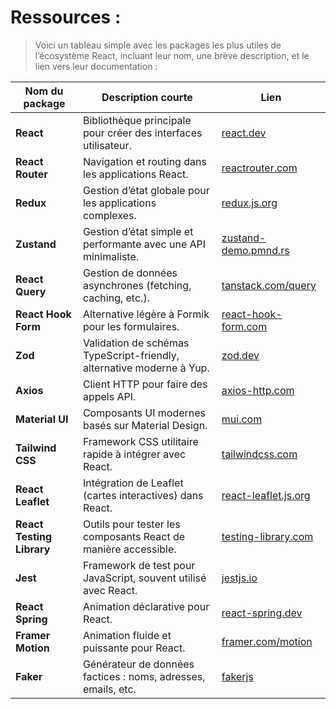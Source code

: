 # Ressources :

> Voici un tableau simple avec les packages les plus utiles de l’écosystème React, incluant leur nom, une brève description, et le lien vers leur documentation :

| Nom du package            | Description courte                                                    | Lien                                                                                 |
| ------------------------- | --------------------------------------------------------------------- | ------------------------------------------------------------------------------------ |
| **React**                 | Bibliothèque principale pour créer des interfaces utilisateur.        | [react.dev](https://react.dev/)                                                      |
| **React Router**          | Navigation et routing dans les applications React.                    | [reactrouter.com](https://reactrouter.com/en/main)                                   |
| **Redux**                 | Gestion d’état globale pour les applications complexes.               | [redux.js.org](https://redux.js.org/)                                                |
| **Zustand**               | Gestion d’état simple et performante avec une API minimaliste.        | [zustand-demo.pmnd.rs](https://zustand-demo.pmnd.rs/)                                |
| **React Query**           | Gestion de données asynchrones (fetching, caching, etc.).             | [tanstack.com/query](https://tanstack.com/query)                                     |
| **React Hook Form**       | Alternative légère à Formik pour les formulaires.                     | [react-hook-form.com](https://react-hook-form.com/)                                  |
| **Zod**                   | Validation de schémas TypeScript-friendly, alternative moderne à Yup. | [zod.dev](https://zod.dev/)                                                          |
| **Axios**                 | Client HTTP pour faire des appels API.                                | [axios-http.com](https://axios-http.com/)                                            |
| **Material UI**           | Composants UI modernes basés sur Material Design.                     | [mui.com](https://mui.com/material-ui/getting-started/)                              |
| **Tailwind CSS**          | Framework CSS utilitaire rapide à intégrer avec React.                | [tailwindcss.com](https://tailwindcss.com/)                                          |
| **React Leaflet**         | Intégration de Leaflet (cartes interactives) dans React.              | [react-leaflet.js.org](https://react-leaflet.js.org/)                                |
| **React Testing Library** | Outils pour tester les composants React de manière accessible.        | [testing-library.com](https://testing-library.com/docs/react-testing-library/intro/) |
| **Jest**                  | Framework de test pour JavaScript, souvent utilisé avec React.        | [jestjs.io](https://jestjs.io/)                                                      |
| **React Spring**          | Animation déclarative pour React.                                     | [react-spring.dev](https://react-spring.dev/)                                        |
| **Framer Motion**         | Animation fluide et puissante pour React.                             | [framer.com/motion](https://www.framer.com/motion/)                                  |
| **Faker**                 | Générateur de données factices : noms, adresses, emails, etc.         | [fakerjs](fakerjs.dev)                                                               |
